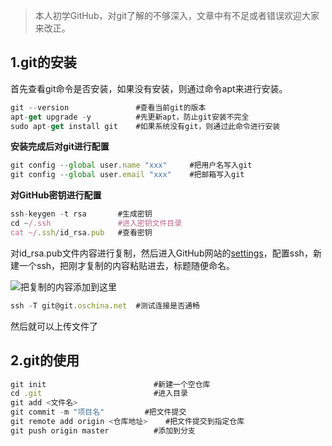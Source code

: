 ﻿> 本人初学GitHub，对git了解的不够深入，文章中有不足或者错误欢迎大家来改正。

##  1.git的安装
首先查看git命令是否安装，如果没有安装，则通过命令apt来进行安装。

```javascript
git --version				#查看当前git的版本
apt-get upgrade -y			#先更新apt，防止git安装不完全
sudo apt-get install git	#如果系统没有git，则通过此命令进行安装
```

**安装完成后对git进行配置**

```javascript
git config --global user.name "xxx"		#把用户名写入git
git config --global user.email "xxx"	#把邮箱写入git
```

**对GitHub密钥进行配置**
```javascript
ssh-keygen -t rsa		#生成密钥
cd ~/.ssh				#进入密钥文件目录
cat ~/.ssh/id_rsa.pub	#查看密钥
```

对id_rsa.pub文件内容进行复制，然后进入GitHub网站的[settings](https://github.com/settings/profile)，配置ssh，新建一个ssh，把刚才复制的内容粘贴进去，标题随便命名。

![把复制的内容添加到这里](https://img-blog.csdnimg.cn/20201207183325180.jpg?x-oss-process=image/watermark,type_ZmFuZ3poZW5naGVpdGk,shadow_10,text_aHR0cHM6Ly9ibG9nLmNzZG4ubmV0L2ZqYWxqZGE=,size_16,color_FFFFFF,t_70#pic_center)

```javascript
ssh -T git@git.oschina.net	#测试连接是否通畅
```

然后就可以上传文件了

##  2.git的使用

```javascript
git init						#新建一个空仓库
cd .git							#进入目录
git add <文件名>		
git commit -m "项目名"			#把文件提交
git remote add origin <仓库地址>	#把文件提交到指定仓库
git push origin master			#添加到分支
```

